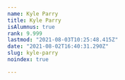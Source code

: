 ```yaml
---
name: Kyle Parry
title: Kyle Parry
isAlumnus: true
rank: 9.999
lastmod: "2021-08-03T10:25:48.415Z"
date: "2021-08-02T16:40:31.290Z"
slug: kyle-parry
noindex: true

---
```

